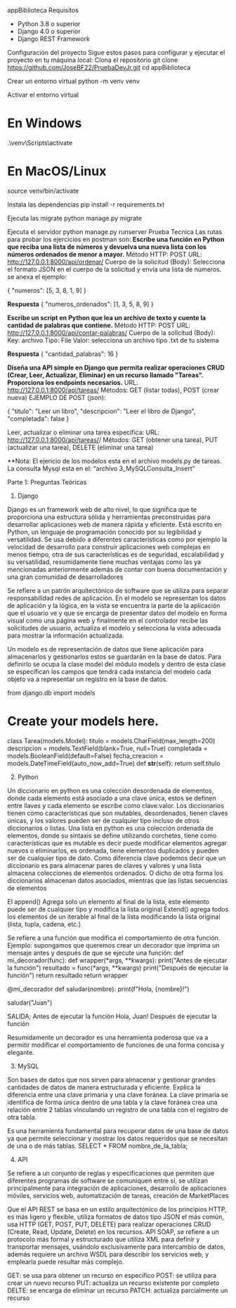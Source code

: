 appBiblioteca
Requisitos
-	Python 3.8 o superior
-	Django 4.0 o superior
-	Django REST Framework

 Configuración del proyecto
Sigue estos pasos para configurar y ejecutar el proyecto en tu máquina local:
Clona el repositorio
git clone https://github.com/JoseBF22/PruebaDevJr.git
cd appBiblioteca

 Crear un entorno virtual
python -m venv venv

 Activar el entorno virtual
# En Windows
.\venv\Scripts\activate
# En MacOS/Linux
source venv/bin/activate

Instala las dependencias
pip install -r requirements.txt

Ejecuta las migrate
python manage.py migrate

Ejecuta el servidor
python manage.py runserver
Prueba Tecnica 
Las rutas para probar los ejercicios en postman son: 
**Escribe una función en Python que reciba una lista de números y devuelva una nueva lista con los números ordenados de menor a mayor.**
Método HTTP: POST
URL: http://127.0.0.1:8000/api/ordenar/
Cuerpo de la solicitud (Body): Selecciona el formato JSON en el cuerpo de la solicitud y envía una lista de números. se anexa el ejemplo: 

{
  "numeros": [5, 3, 8, 1, 9]
}

**Respuesta**
{
  "numeros_ordenados": [1, 3, 5, 8, 9]
}

**Escribe un script en Python que lea un archivo de texto y cuente la cantidad de palabras que contiene.**
Método HTTP: POST
URL: http://127.0.0.1:8000/api/contar-palabras/
Cuerpo de la solicitud (Body):
  Key: archivo
  Tipo: File
  Valor: selecciona un archivo tipo .txt de tu sistema 



**Respuesta**
{
  "cantidad_palabras": 16
}

**Diseña una API simple en Django que permita realizar operaciones CRUD (Crear, Leer, Actualizar, Eliminar) en un recurso llamado "Tareas". Proporciona los endpoints necesarios.**
URL: http://127.0.0.1:8000/api/tareas/
Métodos: GET (listar todas), POST (crear nueva)
EJEMPLO DE POST (json):

{
  "titulo": "Leer un libro",
  "descripcion": "Leer el libro de Django",
  "completada": false
}

Leer, actualizar o eliminar una tarea específica:
URL: http://127.0.0.1:8000/api/tareas/<id>/
Métodos: GET (obtener una tarea), PUT (actualizar una tarea), DELETE (eliminar una tarea)

**Nota: El ejericio de los modelos esta en el archivo models.py de tareas. 
La consulta Mysql esta en el:  “archivo 3_MySQLConsulta_Insert”


Parte 1: Preguntas Teóricas

1. Django
<!-- ¿Qué es Django y por qué se usa?  -->
Django es un framework web de alto nivel, lo que significa que te proporciona una estructura sólida y herramientas preconstruidas para desarrollar aplicaciones web de manera rápida y eficiente. Está escrito en Python, un lenguaje de programación conocido por su legibilidad y versatilidad.
Se usa debido a diferentes características como por ejemplo la velocidad de desarrollo para construir aplicaciones web complejas en menos tiempo,  otra de sus características es de seguridad, escalabilidad y su versatilidad, resumidamente tiene muchas ventajas como las ya mencionadas anteriormente además de contar con buena documentación y una gran comunidad de desarrolladores

<!-- Explica brevemente el patrón MVC (Modelo-Vista-Controlador) y cómo se implementa en Django. -->
Se refiere a un patrón arquitectónico de software que se utiliza para separar responsabilidad redes de aplicación. En el modelo se representan los datos de aplicación y la lógica, en la vista se encuentra la parte de la aplicación que el usuario ve y que se encarga de presentar datos del modelo en forma visual como una página web y finalmente en el controlador recibe las solicitudes de usuario, actualiza el modelo y selecciona la vista adecuada para mostrar la información actualizada. 

<!-- ¿Qué es un modelo en Django y cómo se define? -->
Un modelo es de representación de datos que tiene aplicación para almacenarlos y gestionarlos estos se guardarán en la base de datos. 
Para definirlo se ocupa la clase model del módulo models y dentro de esta clase se especifican los campos que tendrá cada instancia del modelo cada objeto va a representar un registro en la base de datos. 

from django.db import models
# Create your models here.
class Tarea(models.Model):
    titulo = models.CharField(max_length=200)
    descripcion = models.TextField(blank=True, null=True)
    completada = models.BooleanField(default=False)
    fecha_creacion = models.DateTimeField(auto_now_add=True)
    def __str__(self):
        return self.titulo


2. Python
<!-- ¿Qué es un diccionario en Python y cómo se diferencia de una lista? -->
Un diccionario en python es una colección desordenada de elementos, donde cada elemento está asociado a una clave única, estos se definen entre llaves y cada elemento se escribe como clave:valor. 
Los diccionarios tienen como características que son mutables, desordenados, tienen claves únicas, y los valores pueden ser de cualquier tipo incluso de otros diccionarios o listas. 
Una lista en python es una colección ordenada de elementos, donde su sintaxis se define utilizando corchetes, tiene como características que es mutable es decir puede modificar elementos agregar nuevos o eliminarlos, es ordenada, tiene elementos duplicados y pueden ser de cualquier tipo de dato. 
Como diferencia clave podemos decir que un diccionario es para almacenar pares de claves y valores y una lista almacena colecciones de elementos ordenados. O dicho de otra forma los diccionarios almacenan datos asociados, mientras que las listas secuencias de elementos

<!-- Explica la diferencia entre append() y extend() en una lista de Python. -->
El append() Agrega solo un elemento al final de la lista, este elemento puede ser de cualquier tipo y modifica la lista original
Extend() agrega todos los elementos de un iterable al final de la lista modificando la lista original (lista, tupla, cadena, etc.)

<!-- ¿Qué es un decorador en Python? Proporciona un ejemplo simple. -->
Se refiere a una función que modifica el comportamiento de otra función. 
Ejemplo: supongamos que queremos crear un decorador que imprima un mensaje antes y después de que se ejecute una función: 
def mi_decorador(func):
    def wrapper(*args, **kwargs):
        print("Antes de ejecutar la función")
        resultado = func(*args, **kwargs)
        print("Después de ejecutar la función")
        return resultado
    return wrapper

@mi_decorador
def saludar(nombre):
    print(f"Hola, {nombre}!")

saludar("Juan")

SALIDA; 
Antes de ejecutar la función 
Hola, Juan!
Después de ejecutar la función

Resumidamente un decorador es una herramienta poderosa que va a permitir modificar el comportamiento de funciones de una forma concisa y elegante. 

3. MySQL

<!-- ¿Qué es una base de datos relacional? -->
Son bases de datos que nos sirven para almacenar y gestionar grandes cantidades de datos de manera estructurada y eficiente. 
Explica la diferencia entre una clave primaria y una clave foránea.
La clave primaria se identifica de forma única dentro de una tabla y la clave foránea crea una relación entre 2 tablas vinculando un registro de una tabla con el registro de otra tabla. 

<!-- ¿Cómo se realiza una consulta SELECT básica en MySQL? -->
Es una herramienta fundamental para recuperar datos de una base de datos ya que permite seleccionar y mostrar los datos requeridos que se necesitan de una o de más tablas. 
SELECT * FROM nombre_de_la_tabla;

4. API

<!-- ¿Qué es una API y para qué se utiliza? -->
Se refiere a un conjunto de reglas y especificaciones que permiten que diferentes programas de software se comuniquen entre sí, se utilizan principalmente para integración de aplicaciones, desarrollo de aplicaciones móviles, servicios web, automatización de tareas, creación de MarketPlaces

<!-- Explica brevemente la diferencia entre una API REST y una API SOAP. -->
Que el API REST se basa en un estilo arquitectónico de los principios HTTP, es más ligero y flexible, utiliza formatos de datos tipo JSON el más común, usa HTTP (GET, POST, PUT, DELETE) para realizar operaciones CRUD (Create, Read, Update, Delete) en los recursos.
API SOAP, se refiere a un protocolo más formal y estructurado que utiliza XML para definir y transportar mensajes, usándolo exclusivamente para intercambio de datos, además requiere un archivo WSDL para describir los servicios web, y emplearla puede resultar más complejo. 

<!-- ¿Qué son los métodos HTTP comunes utilizados en una API REST? -->

GET: se usa para obtener un recurso en específico
POST: se utiliza para crear un nuevo recurso
PUT: actualiza un recurso existente por completo
DELTE: se encarga de eliminar un recurso
PATCH: actualiza parcialmente un recurso

